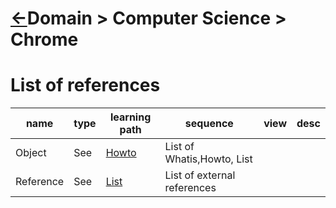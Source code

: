<head><link rel="stylesheet" href="../../md.css"/></head>

# [&larr;][Repo_Readme]Domain > Computer Science > Chrome


[//]: #(Reference)
[Repo_Readme]:    ../README.md

[Object_Howto]:     ./list/object_list.md
[Reference_List]:   ./list/reference_list.md





# List of references

|name|type|learning path|sequence|view|desc|
|-|-|-|-|-|-|
|Object|See|[Howto][Object_Howto]|List of Whatis,Howto, List
|Reference|See|[List][Reference_List]|List of external references
<br>
